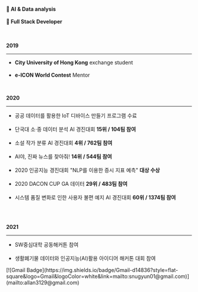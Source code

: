 <!--
**allan02/allan02** is a ✨ _special_ ✨ repository because its `README.md` (this file) appears on your GitHub profile.

Here are some ideas to get you started:

- 🔭 I’m currently working on ...
- 🌱 I’m currently learning ...
- 👯 I’m looking to collaborate on ...
- 🤔 I’m looking for help with ...
- 💬 Ask me about ...
- 📫 How to reach me: ...
- 😄 Pronouns: ...
- ⚡ Fun fact: ...
-->  
<br>
<strong>🌱 AI & Data analysis</strong><br><br>
<strong>🌱 Full Stack Developer</strong><br><br><br>

<strong>2019</strong><hr/>
<ul>
  <li><strong>City University of Hong Kong</strong> exchange student</li><br>
  <li><strong>e-ICON World Contest</strong> Mentor</li>
</ul><br>

<strong>2020</strong><hr/>
<ul>
  <li>공공 데이터를 활용한 IoT 디바이스 만들기 프로그램 수료</li><br>
  <li>단국대 소·중 데이터 분석 AI 경진대회 <strong>15위 / 104팀 참여</strong></li><br>
  <li>소설 작가 분류 AI 경진대회 <strong>4위 / 762팀 참여</strong></li><br>
  <li>AI야, 진짜 뉴스를 찾아줘! <strong>14위 / 544팀 참여</strong></li><br>
  <li>2020 인공지능 경진대회 "NLP를 이용한 증시 지표 예측" <strong>대상 수상</strong></li><br>
  <li>2020 DACON CUP GA 데이터 <strong>29위 / 483팀 참여</strong></li><br>
  <li>시스템 품질 변화로 인한 사용자 불편 예지 AI 경진대회 <strong>60위 / 1374팀 참여</strong></li><br>
</ul><br>

<strong>2021</strong><hr/>
<ul>
  <li>SW중심대학 공동해커톤 참여</li><br>
  <li>생활폐기물 데이터와 인공지능(AI)활용 아이디어 해커톤 대회 참여</li>
</ul>
[![Gmail Badge](https://img.shields.io/badge/Gmail-d14836?style=flat-square&logo=Gmail&logoColor=white&link=mailto:snugyun01@gmail.com)](mailto:allan3129@gmail.com)
